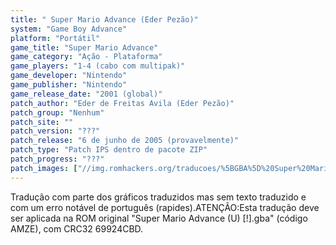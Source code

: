 ```yaml
---
title: " Super Mario Advance (Eder Pezão)"
system: "Game Boy Advance"
platform: "Portátil"
game_title: "Super Mario Advance"
game_category: "Ação - Plataforma"
game_players: "1-4 (cabo com multipak)"
game_developer: "Nintendo"
game_publisher: "Nintendo"
game_release_date: "2001 (global)"
patch_author: "Eder de Freitas Avila (Eder Pezão)"
patch_group: "Nenhum"
patch_site: ""
patch_version: "???"
patch_release: "6 de junho de 2005 (provavelmente)"
patch_type: "Patch IPS dentro de pacote ZIP"
patch_progress: "???"
patch_images: ["//img.romhackers.org/traducoes/%5BGBA%5D%20Super%20Mario%20Advance%20-%20Eder%20Pezao%20-%201.png","//img.romhackers.org/traducoes/%5BGBA%5D%20Super%20Mario%20Advance%20-%20Eder%20Pezao%20-%202.png","//img.romhackers.org/traducoes/%5BGBA%5D%20Super%20Mario%20Advance%20-%20Eder%20Pezao%20-%203.png"]
---
```

Tradução com parte dos gráficos traduzidos mas sem texto traduzido e com um erro notável de português (rapides).ATENÇÃO:Esta tradução deve ser aplicada na ROM original "Super Mario Advance (U) [!].gba" (código AMZE), com CRC32 69924CBD.